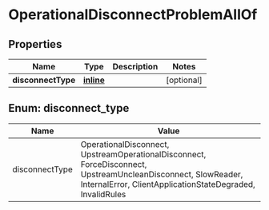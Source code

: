 
# OperationalDisconnectProblemAllOf

## Properties
Name | Type | Description | Notes
------------ | ------------- | ------------- | -------------
**disconnectType** | [**inline**](#DisconnectType) |  |  [optional]


<a name="DisconnectType"></a>
## Enum: disconnect_type
Name | Value
---- | -----
disconnectType | OperationalDisconnect, UpstreamOperationalDisconnect, ForceDisconnect, UpstreamUncleanDisconnect, SlowReader, InternalError, ClientApplicationStateDegraded, InvalidRules



